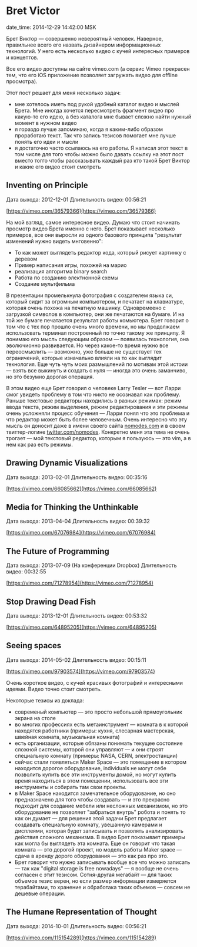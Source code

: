 # Bret Victor

date_time: 2014-12-29 14:42:00 MSK

Брет Виктор — совершенно невероятный человек. Наверное, правильнее всего его назвать дизайнером информационных технологий. У него есть несколько видео с кучей интересных примеров и концептов.

Все его видео доступны на сайте vimeo.com (а сервис Vimeo прекрасен тем, что его iOS приложение позволяет загружать видео для offline просмотра).

Этот пост решает для меня несколько задач:

 * мне хотелось иметь под рукой удобный каталог видео и мыслей Брета. Мне иногда хочется пересмотреть фрагмент видео про какую-то его идею, а без каталога мне бывает сложно найти нужный момент в нужном видео
 * я гораздо лучше запоминаю, когда я каким-либо образом проработаю текст. Так что запись тезисов помогает мне лучше понять его идеи и мысли
 * я достаточно часто ссылаюсь на его работы. Я написал этот текст в том числе для того чтобы можно было давать ссылку на этот пост вместо тогго чтобы рассказывать каждый раз кто такой Брет Виктор и какие его видео стоит смотреть

## Inventing on Principle

Дата выхода: 2012-12-01
Длительность видео: 00:56:21

[https://vimeo.com/36579366](https://vimeo.com/36579366)

На мой взгляд, самое интересное видео. Думаю что стоит начинать просмотр видео Брета именно с него. Брет показывает несколько примеров, все они выросли из одного базового принципа "результат изменений нужно видеть мнговенно":

 * То как может выглядеть редактор кода, который рисует картинку с деревом
 * Пример написания игры, похожей на марио
 * реализация алгоритма binary search
 * Работа по созданию электнонной схемы
 * Создание мультфильма

В презентации промелькнула фотография с создателем языка си, который сидит за огромным компьютером, и печатает на клавиатуре, которая очень похожа на печатную машинку. Одновремеено с загрузкой символов в компьютер, они же печатаются на бумаге. И на той же бумаге печатается результат работы комьютера. Брет говорит о том что с тех пор прошло очень много времени, но мы продолжаем использовать терминал построенный по точно такому же принципу. Я понимаю его мысль следующим образом — появилась технология, она эволючионно развивается. Но через какое-то время нужно все переосмыслить — возможно, уже больше не существует тех ограничений, которые изначально влияли на то как выглядит технология. Еще чуть чуть моих размышлений по мотивам этой истоии — взять все выкинуть и создать с нуля — иногда это очень заманчиво, но это безумно дорогая операция.

В этом видео еще Брет говорил о человеке Larry Tesler — вот Ларри смог увидеть
проблему в том что никто не осознавал как проблему. Раньше текстовые редакторы
находились в разных режимах: режим ввода текста, режим выделения, режим
редактирования и эти режимы очень усложняли процесс обучения — Ларри понял что
это проблема и что редактор может быть более человечным. Очень интересно
что эту мысль он доносит даже в имени своего сайта [nomodes.com](http://nomodes.com)
и в своем твиттер-логине [twitter.com/nomodes](https://twitter.com/nomodes).
Конкретно меня эта тема не очень трогает — мой текстовый редактор, которым я
пользуюсь — это vim, а в нем как раз есть режимы.

## Drawing Dynamic Visualizations

Дата выхода: 2013-02-01
Длительность видео: 00:35:16

[https://vimeo.com/66085662](https://vimeo.com/66085662)


## Media for Thinking the Unthinkable

Дата выхода: 2013-04-04
Длительность видео: 00:39:32

[https://vimeo.com/67076984](https://vimeo.com/67076984)

## The Future of Programming

Дата выхода: 2013-07-09 (На конференции Dropbox)
Длительность видео: 00:32:55

[https://vimeo.com/71278954](https://vimeo.com/71278954)

## Stop Drawing Dead Fish

Дата выхода: 2013-12-01
Длительность видео: 00:53:32

[https://vimeo.com/64895205](https://vimeo.com/64895205)

## Seeing spaces

Дата выхода: 2014-05-02
Длительность видео: 00:15:11

[https://vimeo.com/97903574](https://vimeo.com/97903574)

Очень короткое видео, с кучей красивых фотографий и интересными идеями. Видео точно стоит смотреть.

Некоторые тезисы из доклада:

 * современый компьютер — это просто небольшой прямоугольник экрана на столе
 * во многих профессиях есть метаинструмент — комната в к которой находятся работники (примеры: кухня, слесарная мастерская, швейная комната, музыкальная комната)
 * есть организации, которые обязаны понимать текущее состояние сложной системы, которой они управляют — и они строят специальную комнату (примеры: NASA, CERN, электростанции)
 * сейчас стали появляться Maker Space — это помещение в котором находится дорогое оборудование, individuals не могут себе позволить купить все эти инструменты домой, но могут купить время находиться в этом помещении, использовать все эти инструменты и собирать там свои проекты.
 * в Maker Space находится замечательное оборудование, но оно предназначено для того чтобы создавать — и это прекрасно подходит для создание мебели или несложных механизмом, но это оборудование не позволяет "забраться внутрь" робота и понять то как он думает — для решения этой задачи Брет предлагает создавать специальную комнату, увешанную камерами и дисплеями, которая будет записывать и позволять анализировать действия сложного механизма. В видео Брет показывает примеры как могла бы выглядеть эта комната. Еще он говорит что такая комната — это дорогой проект, но модель работы Maker space — сдача в аренду дорого оборудования — это как раз про это.
 * Брет говорит что нужно записывать вообще все что можно записать — так как "digital storage is free nowadays" — я вообще не очень согласен с этит тезисом. Сотня-другая мегабайт — для таких объемов тезис верен, но если размер информации измеряется терабайтами, то хранение и обработака таких объемов — совсем не дешевые операции.

## The Humane Representation of Thought

Дата выхода: 2014-10-01
Длительность видео: 00:56:21

[https://vimeo.com/115154289](https://vimeo.com/115154289)
